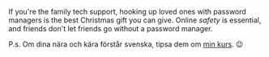 ---
---

If you're the family tech support, hooking up loved ones with password managers is the best Christmas gift you can give. Online *safety* is essential, and friends don't let friends go without a password manager.

<span lang="sv">P.s. Om dina nära och kära förstår svenska, tipsa dem om [min kurs](https://verktyg.moderskeppet.se/kurs/skydda-dig-med-it-sakerhet/). 😉</span>
